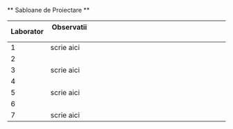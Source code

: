 ** Sabloane de Proiectare ** 

| Laborator  | Observatii  &nbsp; &nbsp; &nbsp; &nbsp; &nbsp; &nbsp; &nbsp; &nbsp; &nbsp; &nbsp; &nbsp; &nbsp; &nbsp; &nbsp; &nbsp;&nbsp; &nbsp; &nbsp; &nbsp; &nbsp; &nbsp; &nbsp; &nbsp; &nbsp; &nbsp; &nbsp; &nbsp; &nbsp; &nbsp; &nbsp; &nbsp; &nbsp; &nbsp; &nbsp; &nbsp; &nbsp;&nbsp; &nbsp; &nbsp; &nbsp; &nbsp; &nbsp;|
| ------------- | ------------- |
| 1  | scrie aici |
| 2  |  |
| 3  | scrie aici |
| 4  |  |
| 5  | scrie aici |
| 6  |  |
| 7  | scrie aici |
